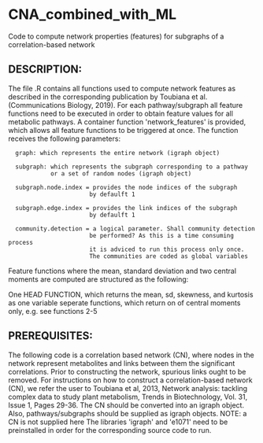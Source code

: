 # CNA_combined_with_ML
Code to compute network properties (features) for subgraphs of a correlation-based network
## DESCRIPTION:
The file .R contains all functions used to compute network features as described in the
corresponding publication by Toubiana et al. (Communications Biology, 2019).
For each pathway/subgraph all feature functions need to be executed in order
to obtain feature values for all metabolic pathways.
A container function 'network_features' is provided, which allows all feature functions
to be triggered at once.
The function receives the following parameters:

      graph: which represents the entire network (igraph object)
      
      subgraph: which represents the subgraph corresponding to a pathway
                or a set of random nodes (igraph object)
                
      subgraph.node.index = provides the node indices of the subgraph
                           by defaulft 1
                           
      subgraph.edge.index = provides the link indices of the subgraph
                           by defaulft 1
                           
      community.detection = a logical parameter. Shall community detection
                           be performed? As this is a time consuming process
                           it is adviced to run this process only once.
                           The communities are coded as global variables

 Feature functions where the mean, standard deviation and two central moments are computed are
 structured as the following:
 
 One HEAD FUNCTION, which returns the mean, sd, skewness, and kurtosis as one variable
 seperate functions, which return on of central moments only, e.g. see functions 2-5

 ## PREREQUISITES:
 The following code is a correlation based network (CN), where nodes in the network
 represent metabolites and links between them the significant correlations.
 Prior to constructing the network, spurious links ought to be removed.
 For instructions on how to construct a correlation-based network (CN), we refer the user to
 Toubiana et al, 2013, Network analysis: tackling complex data to study plant metabolism,
 Trends in Biotechnology, Vol. 31, Issue 1, Pages 29-36.
 The CN should be converted into an igraph object.
 Also, pathways/subgraphs should be supplied as igraph objects.
 NOTE: a CN is not supplied here
 The libraries 'igraph' and 'e1071' need to be preinstalled in order for the corresponding
 source code to run.

